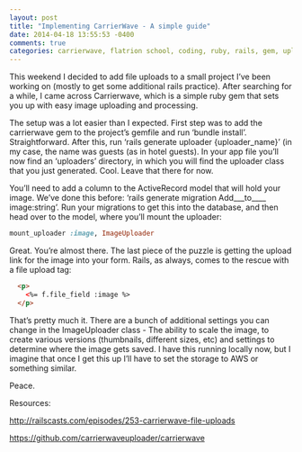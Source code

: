 ```yaml
---
layout: post
title: "Implementing CarrierWave - A simple guide"
date: 2014-04-18 13:55:53 -0400
comments: true
categories: carrierwave, flatrion school, coding, ruby, rails, gem, uploading
---
```


This weekend I decided to add file uploads to a small project I’ve been working on (mostly to get some additional rails practice). After searching for a while, I came across Carrierwave, which is a simple ruby gem that sets you up with easy image uploading and processing. 

The setup was a lot easier than I expected. First step was to add the carrierwave gem to the project’s gemfile and run ‘bundle install’. Straightforward. After this, run ‘rails generate uploader {uploader_name}’ (in my case, the name was guests (as in hotel guests). In your app file you’ll now find an ‘uploaders’ directory, in which you will find the uploader class that you just generated. Cool. Leave that there for now.

You’ll need to add a column to the ActiveRecord model that will hold your image. We’ve done this before: ‘rails generate migration Add___to____ image:string’. Run your migrations to get this into the database, and then head over to the model, where you’ll mount the uploader:
```ruby
mount_uploader :image, ImageUploader
```
Great. You’re almost there. The last piece of the puzzle is getting the upload link for the image into your form. Rails, as always, comes to the rescue with a file upload tag:
```html
  <p>
    <%= f.file_field :image %>
  </p>
```
That’s pretty much it. There are a bunch of additional settings you can change in the ImageUploader class - The ability to scale the image, to create various versions (thumbnails, different sizes, etc) and settings to determine where the image gets saved. I have this running locally now, but I imagine that once I get this up I’ll have to set the storage to AWS or something similar.

Peace.

Resources:

http://railscasts.com/episodes/253-carrierwave-file-uploads

https://github.com/carrierwaveuploader/carrierwave